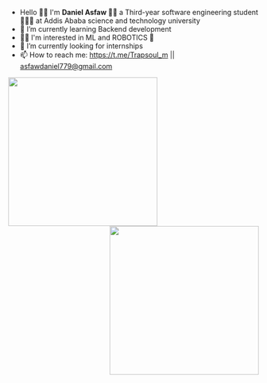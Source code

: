 
-  Hello 👋🏿 I'm <strong> Daniel Asfaw </strong> 👨🏿 a Third-year software engineering student 👨🏿‍💻 at Addis Ababa science and technology university </br>
- 🌱 I’m currently learning Backend development </br>
- 🤌🏿 I'm interested in ML and ROBOTICS 🤖
- 🤔 I’m currently looking for internships </br>
- 📫 How to reach me: https://t.me/Trapsoul_m || asfawdaniel779@gmail.com </br>

<img align="left" height="300px" src="https://github-readme-stats.vercel.app/api?username=ETdan&show_icons=true&theme=radical">
<img align="right" height="300px" src="https://github-readme-stats.vercel.app/api/top-langs/?username=ETdan&langs_count=8">
